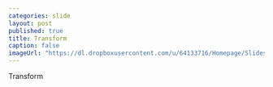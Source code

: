 ```yaml
---
categories: slide
layout: post
published: true
title: Transform
caption: false
imageUrl: "https://dl.dropboxusercontent.com/u/64133716/Homepage/Slides/change_1500.jpg"
---
```


Transform